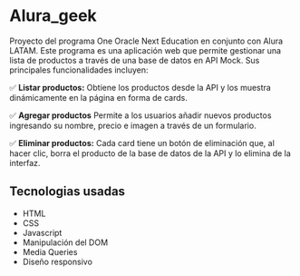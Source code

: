 # Alura_geek
Proyecto del programa One Oracle Next Education en conjunto con Alura LATAM.
Este programa es una aplicación web que permite gestionar una lista de productos a través de una base de datos en API Mock. Sus principales funcionalidades incluyen:

✅ **Listar productos:** Obtiene los productos desde la API y los muestra dinámicamente en la página en forma de cards.

✅ **Agregar productos** Permite a los usuarios añadir nuevos productos ingresando su nombre, precio e imagen a través de un formulario.

✅ **Eliminar productos:** Cada card tiene un botón de eliminación que, al hacer clic, borra el producto de la base de datos de la API y lo elimina de la interfaz.

## Tecnologias usadas
- HTML
- CSS
- Javascript
- Manipulación del DOM
- Media Queries
- Diseño responsivo
